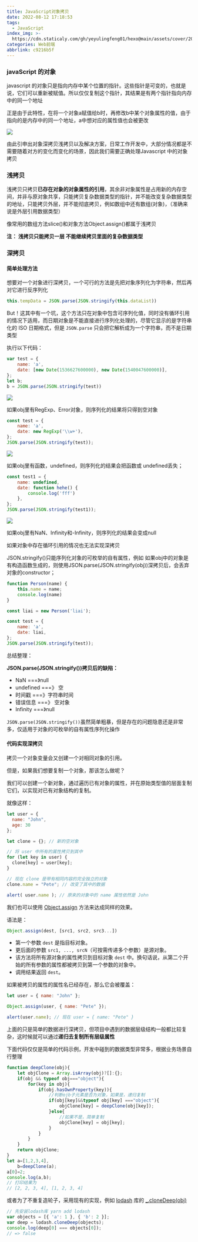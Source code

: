 ```yaml
---
title: JavaScript对象拷贝
date: 2022-08-12 17:18:53
tags:
  - JavaScript
index_img: >-
  https://cdn.staticaly.com/gh/yeyulingfeng01/hexo@main/assets/cover/2022/0505422018.jpg
categories: Web前端
abbrlink: c9216b5f
---
```


###  javaScript 的对象

javascript 的对象只是指向内存中某个位置的指针。这些指针是可变的，也就是说，它们可以重新被赋值。所以仅仅复制这个指针，其结果是有两个指针指向内存中的同一个地址

正是由于此特性，在将一个对象a赋值给b时，再修改b中某个对象属性的值，由于指向的是内存中的同一个地址，a中想对应的属性值也会被更改

![](https://cdn.staticaly.com/gh/yeyulingfeng01/hexo@main/assets/hexo/2022/20220812135231.png)

由此引申出对象深拷贝浅拷贝以及解决方案，日常工作开发中，大部分情况都是不需要随着对方的变化而变化的场景，因此我们需要正确处理Javascript 中的对象拷贝

### 浅拷贝

浅拷贝只拷贝**已存在对象的对象属性的引用**，其余非对象属性是占用新的内存空间，并非与原对象共享，只能拷贝复杂数据类型的指针，并不能改变复杂数据类型的地址，只能拷贝外层，并不能彻底拷贝，例如数组中还有数组(对象)，（准确来说是外层引用数据类型）

像常用的数组方法slice()和对象方法Object.assign()都属于浅拷贝

**注： 浅拷贝只能拷贝一层 不能继续拷贝里面的复杂数据类型**

### 深拷贝

#### 简单处理方法

想要对一个对象进行深拷贝，一个可行的方法是先把对象序列化为字符串，然后再对它进行反序列化

```js
this.tempData = JSON.parse(JSON.stringify(this.dataList))
```

But！这其中有一个坑，这个方法只在对象中包含可序列化值，同时没有循环引用的情况下适用，而日期对象是不能直接进行序列化处理的，尽管它显示的是字符串化的 ISO 日期格式，但是 `JSON.parse` 只会把它解析成为一个字符串，而不是日期类型

执行以下代码：

```js
var test = {
	name: 'a',
	date: [new Date(1536627600000), new Date(1540047600000)],
};
let b;
b = JSON.parse(JSON.stringify(test))
```

![](https://cdn.staticaly.com/gh/yeyulingfeng01/hexo@main/assets/hexo/2022/20220812152202.png)

如果obj里有RegExp、Error对象，则序列化的结果将只得到空对象

```js
const test = {
	name: 'a',
	date: new RegExp('\\w+'),
};
JSON.parse(JSON.stringify(test));
```



![](https://cdn.staticaly.com/gh/yeyulingfeng01/hexo@main/assets/hexo/2022/20220812153644.png)

如果obj里有函数，undefined，则序列化的结果会把函数或 undefined丢失；

```js
const test1 = {
    name: undefined,
    date: function hehe() {
        console.log('fff')
    },
};
JSON.parse(JSON.stringify(test1));
```



![](https://gcore.jsdelivr.net/gh/laoyerror/pic@main/20220812153941.png)

如果obj里有NaN、Infinity和-Infinity，则序列化的结果会变成null

如果对象中存在循环引用的情况也无法实现深拷贝

JSON.stringify()只能序列化对象的可枚举的自有属性，例如 如果obj中的对象是有构造函数生成的，则使用JSON.parse(JSON.stringify(obj))深拷贝后，会丢弃对象的constructor；

```js
function Person(name) {
    this.name = name;
    console.log(name)
}

const liai = new Person('liai');

const test = {
    name: 'a',
    date: liai,
};
JSON.parse(JSON.stringify(test));
```

总结整理：

**JSON.parse(JSON.stringify())拷贝后的缺陷：**

- NaN     ===》null
- undefined ===》 空
- 时间戳   ===》字符串时间
- 错误信息 ===》 空对象
- Infinity   ===》null

`JSON.parse(JSON.stringify())`虽然简单粗暴，但是存在的问题隐患还是非常多，仅适用于对象的可枚举的自有属性序列化操作

#### 代码实现深拷贝

拷贝一个对象变量会又创建一个对相同对象的引用。

但是，如果我们想要复制一个对象，那该怎么做呢？

我们可以创建一个新对象，通过遍历已有对象的属性，并在原始类型值的层面复制它们，以实现对已有对象结构的复制。

就像这样：

```js
let user = {
  name: "John",
  age: 30
};

let clone = {}; // 新的空对象

// 将 user 中所有的属性拷贝到其中
for (let key in user) {
  clone[key] = user[key];
}

// 现在 clone 是带有相同内容的完全独立的对象
clone.name = "Pete"; // 改变了其中的数据

alert( user.name ); // 原来的对象中的 name 属性依然是 John
```

我们也可以使用 [Object.assign](https://developer.mozilla.org/en-US/docs/Web/JavaScript/Reference/Global_Objects/Object/assign) 方法来达成同样的效果。

语法是：

```javascript
Object.assign(dest, [src1, src2, src3...])
```

- 第一个参数 `dest` 是指目标对象。
- 更后面的参数 `src1, ..., srcN`（可按需传递多个参数）是源对象。
- 该方法将所有源对象的属性拷贝到目标对象 `dest` 中。换句话说，从第二个开始的所有参数的属性都被拷贝到第一个参数的对象中。
- 调用结果返回 `dest`。

如果被拷贝的属性的属性名已经存在，那么它会被覆盖：

```js
let user = { name: "John" };

Object.assign(user, { name: "Pete" });

alert(user.name); // 现在 user = { name: "Pete" }
```

上面的只是简单的数据进行深拷贝，但项目中遇到的数据层级结构一般都比较复杂，这时候就可以通过**递归去复制所有层级属性**

下面代码仅仅是简单的代码示例，开发中碰到的数据类型非常多，根据业务场景自行整理

```js
function deepClone(obj){
    let objClone = Array.isArray(obj)?[]:{};
    if(obj && typeof obj==="object"){
        for(key in obj){
            if(obj.hasOwnProperty(key)){
                //判断ojb子元素是否为对象，如果是，递归复制
                if(obj[key]&&typeof obj[key] ==="object"){
                    objClone[key] = deepClone(obj[key]);
                }else{
                    //如果不是，简单复制
                    objClone[key] = obj[key];
                }
            }
        }
    }
    return objClone;
}    
let a=[1,2,3,4],
    b=deepClone(a);
a[0]=2;
console.log(a,b);
// 打印结果为
// [2, 2, 3, 4], [1, 2, 3, 4]
```

或者为了不重复造轮子，采用现有的实现，例如 [lodash](https://lodash.com/) 库的 [_.cloneDeep(obj)](https://lodash.com/docs#cloneDeep)

```js
// 先安装lodash库 yarn add lodash
var objects = [{ 'a': 1 }, { 'b': 2 }];
var deep = lodash.cloneDeep(objects);
console.log(deep[0] === objects[0]);
// => false
```